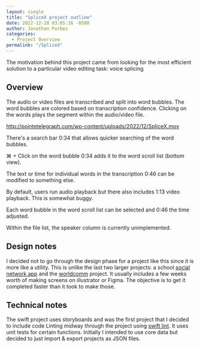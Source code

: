 ```yaml
---
layout: single
title: "SpliceX project outline"
date: 2022-12-28 03:05:16 -0500
author: Jonathan Forbes
categories:
  - Project Overview
permalink: "/SpliceX"
---
```


The motivation behind this project came from looking for the most efficient solution to a particular video editing task: voice splicing

## Overview

The audio or video files are transcribed and split into word bubbles. The word bubbles are colored based on transcription confidence. Clicking on the words plays the segment within the audio/video file.

http://pointetelegraph.com/wp-content/uploads/2022/12/SpliceX.mov


There's a search bar <time>0:34</time> that allows quicker searching of the word bubbles.

⌘ + Click on the word bubble <time>0:34</time> adds it to the word scroll list (bottom view).

The text or time for individual words in the transcription <time>0:46</time> can be modified to something else.

By default, users run audio playback but there also includes <time>1:13</time> video playback. This is somewhat buggy.

Each word bubble in the word scroll list can be selected and <time>0:46</time> the time adjusted.

Within the file list, the speaker column is currently unimplemented.

## Design notes

I decided not to go through the design phase for a project like this since it is more like a utility. This is unlike the last two larger projects: a school [social network app](https://youtu.be/eT0aPIVplrM) and the [worldcomm](https://youtu.be/ILDwSEABlCs) project. It usually includes a few weeks worth of making screens on illustrator or Figma. The objective is to get it completed faster than it took to make those.

## Technical notes

The swift project uses storyboards and was the first project that I decided to include code Linting midway through the project using [swift lint](https://github.com/realm/SwiftLint). It uses unit tests for certain functions. Initially I intended to use core data but decided to just import & export projects as JSON files.